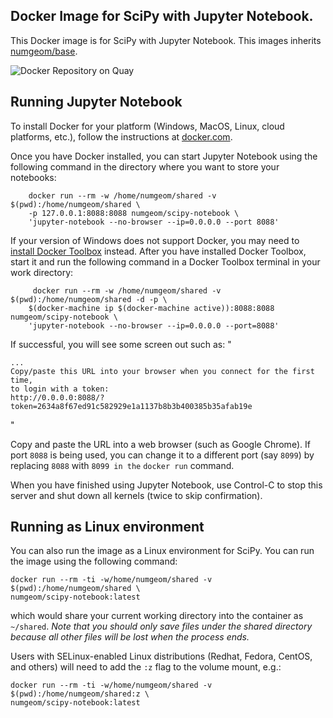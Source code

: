 ## Docker Image for SciPy with Jupyter Notebook.

This Docker image is for SciPy with Jupyter Notebook. This images inherits [numgeom/base](https://hub.docker.com/r/numgeom/base). 

![Docker Repository on Quay](https://quay.io/repository/numgeom/scipy-notebook/status "Docker Repository on Quay")

## Running Jupyter Notebook

To install Docker for your platform (Windows, MacOS, Linux, cloud platforms, etc.), follow the instructions at [docker.com](https://docs.docker.com/engine/getstarted/step_one/).

Once you have Docker installed, you can start Jupyter Notebook using the following command in the directory where you want to store your notebooks:
```
    docker run --rm -w /home/numgeom/shared -v $(pwd):/home/numgeom/shared \
    -p 127.0.0.1:8088:8088 numgeom/scipy-notebook \
    'jupyter-notebook --no-browser --ip=0.0.0.0 --port 8088'
```

If your version of Windows does not support Docker, you may need to [install Docker Toolbox](https://docs.docker.com/toolbox/toolbox_install_windows/) instead. After you have installed Docker Toolbox, start it and run the following command in a Docker Toolbox terminal in your work directory:
```
     docker run --rm -w /home/numgeom/shared -v $(pwd):/home/numgeom/shared -d -p \
    $(docker-machine ip $(docker-machine active)):8088:8088 numgeom/scipy-notebook \
    'jupyter-notebook --no-browser --ip=0.0.0.0 --port=8088'
```

If successful, you will see some screen out such as:
"
```
...
Copy/paste this URL into your browser when you connect for the first time,
to login with a token:
http://0.0.0.0:8088/?token=2634a8f67ed91c582929e1a1137b8b3b400385b35afab19e
```
"

Copy and paste the URL into a web browser (such as Google Chrome). If port `8088` is being used, you can change it to a different port (say `8099`) by replacing `8088` with `8099 in the` `docker run` command.

When you have finished using Jupyter Notebook, use Control-C to stop this server and shut down all kernels (twice to skip confirmation).

## Running as Linux environment

You can also run the image as a Linux environment for SciPy. You can run the image using the following command:

    docker run --rm -ti -w/home/numgeom/shared -v $(pwd):/home/numgeom/shared \
    numgeom/scipy-notebook:latest

which would share your current working directory into the container as `~/shared`. *Note that you should only save files under the shared directory because all other files will be lost when the process ends.*

Users with SELinux-enabled Linux distributions (Redhat, Fedora, CentOS, and others) will need to add the `:z` flag to the volume mount, e.g.:

    docker run --rm -ti -w/home/numgeom/shared -v $(pwd):/home/numgeom/shared:z \
    numgeom/scipy-notebook:latest
